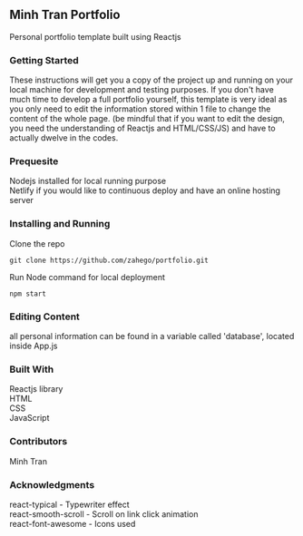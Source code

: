 ## Minh Tran Portfolio
Personal portfolio template built using Reactjs


### Getting Started
These instructions will get you a copy of the project up and running on your local machine for development and testing purposes. 
If you don't have much time to develop a full portfolio yourself, this template is very ideal as you only need to edit the information stored within 1 file to change the content of the whole page. (be mindful that if you want to edit the design, you need the understanding of Reactjs and HTML/CSS/JS) and have to actually dwelve in the codes.

### Prequesite
Nodejs installed for local running purpose  
Netlify if you would like to continuous deploy and have an online hosting server

### Installing and Running
Clone the repo
```
git clone https://github.com/zahego/portfolio.git
```
Run Node command for local deployment
```
npm start
```

### Editing Content
all personal information can be found in a variable called 'database', located inside App.js

### Built With
Reactjs library  
HTML  
CSS  
JavaScript  

### Contributors
Minh Tran 

### Acknowledgments
react-typical - Typewriter effect  
react-smooth-scroll - Scroll on link click animation  
react-font-awesome - Icons used  
